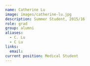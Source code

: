 ```yaml
---
name: Catherine Lu
image: images/catherine-lu.jpg
description: Summer Student, 2015/16
role: grad
group: alumni
aliases:
  - C. Lu
  - C Lu
links:
  email:
current position: Medical Student
---
```


